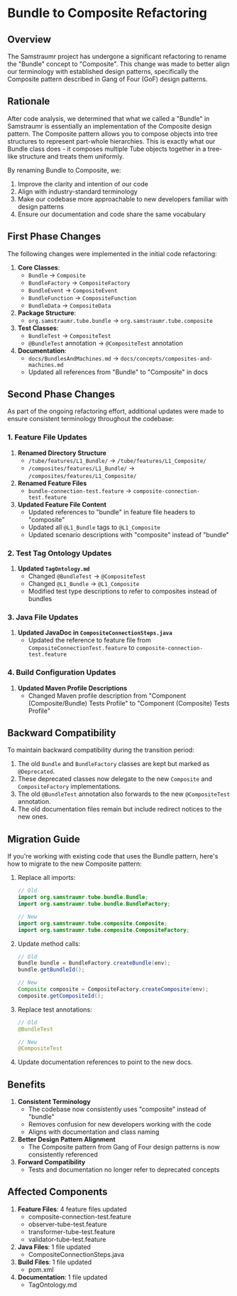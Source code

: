 <!-- 
Copyright (c) 2025 [Eric C. Mumford (@heymumford)](https://github.com/heymumford), Gemini Deep Research, Claude 3.7.
-->

# Bundle to Composite Refactoring

## Overview

The Samstraumr project has undergone a significant refactoring to rename the "Bundle" concept to "Composite". This change was made to better align our terminology with established design patterns, specifically the Composite pattern described in Gang of Four (GoF) design patterns.

## Rationale

After code analysis, we determined that what we called a "Bundle" in Samstraumr is essentially an implementation of the Composite design pattern. The Composite pattern allows you to compose objects into tree structures to represent part-whole hierarchies. This is exactly what our Bundle class does - it composes multiple Tube objects together in a tree-like structure and treats them uniformly.

By renaming Bundle to Composite, we:

1. Improve the clarity and intention of our code
2. Align with industry-standard terminology
3. Make our codebase more approachable to new developers familiar with design patterns
4. Ensure our documentation and code share the same vocabulary

## First Phase Changes

The following changes were implemented in the initial code refactoring:

1. **Core Classes**:
   - `Bundle` → `Composite`
   - `BundleFactory` → `CompositeFactory`
   - `BundleEvent` → `CompositeEvent`
   - `BundleFunction` → `CompositeFunction`
   - `BundleData` → `CompositeData`
2. **Package Structure**:
   - `org.samstraumr.tube.bundle` → `org.samstraumr.tube.composite`
3. **Test Classes**:
   - `BundleTest` → `CompositeTest`
   - `@BundleTest` annotation → `@CompositeTest` annotation
4. **Documentation**:
   - `docs/BundlesAndMachines.md` → `docs/concepts/composites-and-machines.md`
   - Updated all references from "Bundle" to "Composite" in docs

## Second Phase Changes

As part of the ongoing refactoring effort, additional updates were made to ensure consistent terminology throughout the codebase:

### 1. Feature File Updates

1. **Renamed Directory Structure**
   - `/tube/features/L1_Bundle/` → `/tube/features/L1_Composite/`
   - `/composites/features/L1_Bundle/` → `/composites/features/L1_Composite/`
2. **Renamed Feature Files**
   - `bundle-connection-test.feature` → `composite-connection-test.feature`
3. **Updated Feature File Content**
   - Updated references to "bundle" in feature file headers to "composite"
   - Updated all `@L1_Bundle` tags to `@L1_Composite`
   - Updated scenario descriptions with "composite" instead of "bundle"

### 2. Test Tag Ontology Updates

1. **Updated `TagOntology.md`**
   - Changed `@BundleTest` → `@CompositeTest`
   - Changed `@L1_Bundle` → `@L1_Composite`
   - Modified test type descriptions to refer to composites instead of bundles

### 3. Java File Updates

1. **Updated JavaDoc in `CompositeConnectionSteps.java`**
   - Updated the reference to feature file from `CompositeConnectionTest.feature` to `composite-connection-test.feature`

### 4. Build Configuration Updates

1. **Updated Maven Profile Descriptions**
   - Changed Maven profile description from "Component (Composite/Bundle) Tests Profile" to "Component (Composite) Tests Profile"

## Backward Compatibility

To maintain backward compatibility during the transition period:

1. The old `Bundle` and `BundleFactory` classes are kept but marked as `@Deprecated`.
2. These deprecated classes now delegate to the new `Composite` and `CompositeFactory` implementations.
3. The old `@BundleTest` annotation also forwards to the new `@CompositeTest` annotation.
4. The old documentation files remain but include redirect notices to the new ones.

## Migration Guide

If you're working with existing code that uses the Bundle pattern, here's how to migrate to the new Composite pattern:

1. Replace all imports:

   ```java
   // Old
   import org.samstraumr.tube.bundle.Bundle;
   import org.samstraumr.tube.bundle.BundleFactory;

   // New
   import org.samstraumr.tube.composite.Composite;
   import org.samstraumr.tube.composite.CompositeFactory;
   ```
2. Update method calls:

   ```java
   // Old
   Bundle bundle = BundleFactory.createBundle(env);
   bundle.getBundleId();

   // New
   Composite composite = CompositeFactory.createComposite(env);
   composite.getCompositeId();
   ```
3. Replace test annotations:

   ```java
   // Old
   @BundleTest

   // New
   @CompositeTest
   ```
4. Update documentation references to point to the new docs.

## Benefits

1. **Consistent Terminology**
   - The codebase now consistently uses "composite" instead of "bundle"
   - Removes confusion for new developers working with the code
   - Aligns with documentation and class naming
2. **Better Design Pattern Alignment**
   - The Composite pattern from Gang of Four design patterns is now consistently referenced
3. **Forward Compatibility**
   - Tests and documentation no longer refer to deprecated concepts

## Affected Components

1. **Feature Files**: 4 feature files updated
   - composite-connection-test.feature
   - observer-tube-test.feature
   - transformer-tube-test.feature
   - validator-tube-test.feature
2. **Java Files**: 1 file updated
   - CompositeConnectionSteps.java
3. **Build Files**: 1 file updated
   - pom.xml
4. **Documentation**: 1 file updated
   - TagOntology.md

